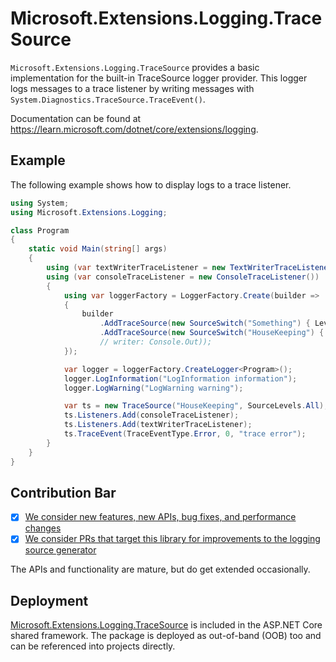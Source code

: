 # Microsoft.Extensions.Logging.TraceSource

`Microsoft.Extensions.Logging.TraceSource` provides a basic implementation for the built-in TraceSource logger provider. This logger logs messages to a trace listener by writing messages with `System.Diagnostics.TraceSource.TraceEvent()`.

Documentation can be found at https://learn.microsoft.com/dotnet/core/extensions/logging.

## Example

The following example shows how to display logs to a trace listener.

```cs
using System;
using Microsoft.Extensions.Logging;

class Program
{
    static void Main(string[] args)
    {
        using (var textWriterTraceListener = new TextWriterTraceListener(@"C:\logs\trace.log"))
        using (var consoleTraceListener = new ConsoleTraceListener())
        {
            using var loggerFactory = LoggerFactory.Create(builder =>
            {
                builder
                    .AddTraceSource(new SourceSwitch("Something") { Level = SourceLevels.All }, consoleTraceListener)
                    .AddTraceSource(new SourceSwitch("HouseKeeping") { Level = SourceLevels.All }, textWriterTraceListener);
                    // writer: Console.Out));
            });

            var logger = loggerFactory.CreateLogger<Program>();
            logger.LogInformation("LogInformation information");
            logger.LogWarning("LogWarning warning");

            var ts = new TraceSource("HouseKeeping", SourceLevels.All);
            ts.Listeners.Add(consoleTraceListener);
            ts.Listeners.Add(textWriterTraceListener);
            ts.TraceEvent(TraceEventType.Error, 0, "trace error");
        }
    }
}
```

## Contribution Bar
- [x] [We consider new features, new APIs, bug fixes, and performance changes](../../libraries/README.md#primary-bar)
- [x] [We consider PRs that target this library for improvements to the logging source generator](../../libraries/README.md#secondary-bars)

The APIs and functionality are mature, but do get extended occasionally.

## Deployment
[Microsoft.Extensions.Logging.TraceSource](https://www.nuget.org/packages/Microsoft.Extensions.Logging.TraceSource) is included in the ASP.NET Core shared framework. The package is deployed as out-of-band (OOB) too and can be referenced into projects directly.